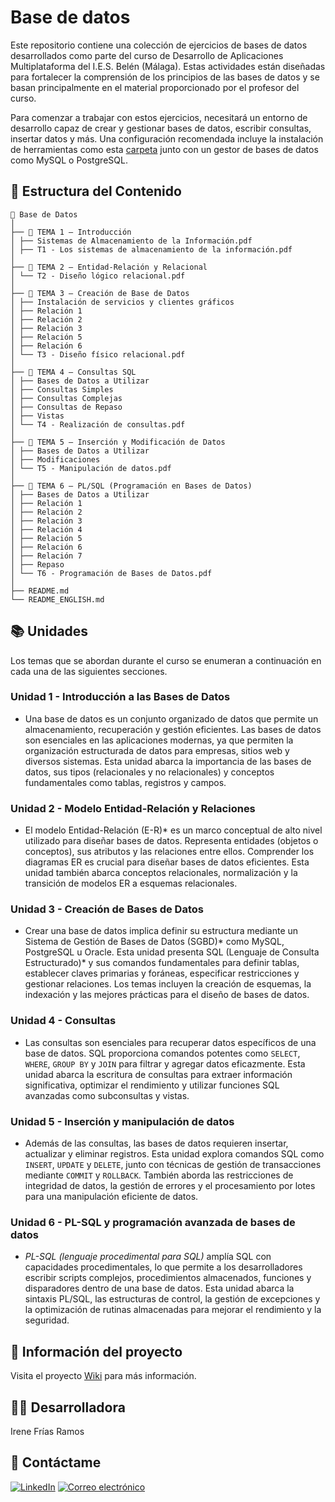 # Base de datos
Este repositorio contiene una colección de ejercicios de bases de datos desarrollados como parte del curso de Desarrollo de Aplicaciones Multiplataforma del I.E.S. Belén (Málaga). Estas actividades están diseñadas para fortalecer la comprensión de los principios de las bases de datos y se basan principalmente en el material proporcionado por el profesor del curso.

Para comenzar a trabajar con estos ejercicios, necesitará un entorno de desarrollo capaz de crear y gestionar bases de datos, escribir consultas, insertar datos y más. Una configuración recomendada incluye la instalación de herramientas como esta [carpeta](https://github.com/Irene-Frias/Database/tree/main/UNIT%203%20-%20Creaci%C3%B3n%20Base%20de%20Datos/Instalaci%C3%B3n%20de%20servicios%20y%20Clientes%20gr%C3%A1ficos) junto con un gestor de bases de datos como MySQL o PostgreSQL.

##  📖 Estructura del Contenido
```
📁 Base de Datos
│
├── 📁 TEMA 1 – Introducción
│ ├── Sistemas de Almacenamiento de la Información.pdf
│ ├── T1 - Los sistemas de almacenamiento de la información.pdf
│
├── 📁 TEMA 2 – Entidad-Relación y Relacional
│ └── T2 - Diseño lógico relacional.pdf
│
├── 📁 TEMA 3 – Creación de Base de Datos
│ ├── Instalación de servicios y clientes gráficos
│ ├── Relación 1
│ ├── Relación 2
│ ├── Relación 3
│ ├── Relación 5
│ ├── Relación 6
│ └── T3 - Diseño físico relacional.pdf
│
├── 📁 TEMA 4 – Consultas SQL
│ ├── Bases de Datos a Utilizar
│ ├── Consultas Simples
│ ├── Consultas Complejas
│ ├── Consultas de Repaso
│ ├── Vistas
│ └── T4 - Realización de consultas.pdf
│
├── 📁 TEMA 5 – Inserción y Modificación de Datos
│ ├── Bases de Datos a Utilizar
│ ├── Modificaciones
│ └── T5 - Manipulación de datos.pdf
│
├── 📁 TEMA 6 – PL/SQL (Programación en Bases de Datos)
│ ├── Bases de Datos a Utilizar
│ ├── Relación 1
│ ├── Relación 2
│ ├── Relación 3
│ ├── Relación 4
│ ├── Relación 5
│ ├── Relación 6
│ ├── Relación 7
│ ├── Repaso
│ └── T6 - Programación de Bases de Datos.pdf
│
├── README.md
└── README_ENGLISH.md
```

## 📚 Unidades
Los temas que se abordan durante el curso se enumeran a continuación en cada una de las siguientes secciones.
### Unidad 1 - Introducción a las Bases de Datos
- Una base de datos es un conjunto organizado de datos que permite un almacenamiento, recuperación y gestión eficientes. Las bases de datos son esenciales en las aplicaciones modernas, ya que permiten la organización estructurada de datos para empresas, sitios web y diversos sistemas. Esta unidad abarca la importancia de las bases de datos, sus tipos (relacionales y no relacionales) y conceptos fundamentales como tablas, registros y campos.

### Unidad 2 - Modelo Entidad-Relación y Relaciones
- El modelo Entidad-Relación (E-R)* es un marco conceptual de alto nivel utilizado para diseñar bases de datos. Representa entidades (objetos o conceptos), sus atributos y las relaciones entre ellos. Comprender los diagramas ER es crucial para diseñar bases de datos eficientes. Esta unidad también abarca conceptos relacionales, normalización y la transición de modelos ER a esquemas relacionales.

### Unidad 3 - Creación de Bases de Datos
- Crear una base de datos implica definir su estructura mediante un Sistema de Gestión de Bases de Datos (SGBD)* como MySQL, PostgreSQL u Oracle. Esta unidad presenta SQL (Lenguaje de Consulta Estructurado)* y sus comandos fundamentales para definir tablas, establecer claves primarias y foráneas, especificar restricciones y gestionar relaciones. Los temas incluyen la creación de esquemas, la indexación y las mejores prácticas para el diseño de bases de datos.

### Unidad 4 - Consultas
- Las consultas son esenciales para recuperar datos específicos de una base de datos. SQL proporciona comandos potentes como `SELECT`, `WHERE`, `GROUP BY` y `JOIN` para filtrar y agregar datos eficazmente. Esta unidad abarca la escritura de consultas para extraer información significativa, optimizar el rendimiento y utilizar funciones SQL avanzadas como subconsultas y vistas.

### Unidad 5 - Inserción y manipulación de datos
- Además de las consultas, las bases de datos requieren insertar, actualizar y eliminar registros. Esta unidad explora comandos SQL como `INSERT`, `UPDATE` y `DELETE`, junto con técnicas de gestión de transacciones mediante `COMMIT` y `ROLLBACK`. También aborda las restricciones de integridad de datos, la gestión de errores y el procesamiento por lotes para una manipulación eficiente de datos.

### Unidad 6 - PL-SQL y programación avanzada de bases de datos
- *PL-SQL (lenguaje procedimental para SQL)* amplía SQL con capacidades procedimentales, lo que permite a los desarrolladores escribir scripts complejos, procedimientos almacenados, funciones y disparadores dentro de una base de datos. Esta unidad abarca la sintaxis PL/SQL, las estructuras de control, la gestión de excepciones y la optimización de rutinas almacenadas para mejorar el rendimiento y la seguridad.

## 📄 Información del proyecto
Visita el proyecto [Wiki](https://github.com/Irene-Frias/1DAM/wiki/Inicio-a-Base-de-Datos) para más información.

## 👩‍💻 Desarrolladora
Irene Frías Ramos

## 📱 Contáctame
[![LinkedIn](https://img.shields.io/badge/LinkedIn-0077B5?style=for-the-badge&logo=linkedin&logoColor=white)](https://www.linkedin.com/in/IreneFrías/)
[![Correo electrónico](https://img.shields.io/badge/Email-D14836?style=for-the-badge&logo=gmail&logoColor=white)](mailto:irene15frias@gmail.com)

